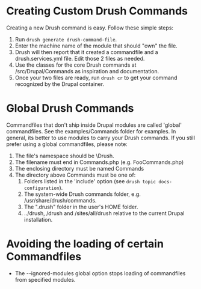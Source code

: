 Creating Custom Drush Commands
==============================

Creating a new Drush command is easy. Follow these simple steps:

1. Run `drush generate drush-command-file`.
1. Enter the machine name of the module that should "own" the file.
1. Drush will then report that it created a commandfile and a drush.services.yml file. Edit those 2 files as needed.
1. Use the classes for the core Drush commands at /src/Drupal/Commands as inspiration and documentation.   
1. Once your two files are ready, run `drush cr` to get your command recognized by the Drupal container.

Global Drush Commands
==============================

Commandfiles that don't ship inside Drupal modules are called 'global' commandfiles. See the examples/Commands folder for examples. In general, its better to use modules to carry your Drush commands. If you still prefer using a global commandfiles, please note:

1. The file's namespace should be \Drush.
1. The filename must end in Commands.php (e.g. FooCommands.php)
1. The enclosing directory must be named Commands
1. The directory above Commands must be one of: 
    1.  Folders listed in the 'include' option (see `drush topic docs-configuration`).
    1.  The system-wide Drush commands folder, e.g. /usr/share/drush/commands.
    1.  The ".drush" folder in the user's HOME folder.
    1.  ../drush, /drush and /sites/all/drush relative to the current Drupal installation.

Avoiding the loading of certain Commandfiles
=================
- The --ignored-modules global option stops loading of commandfiles from specified modules.

